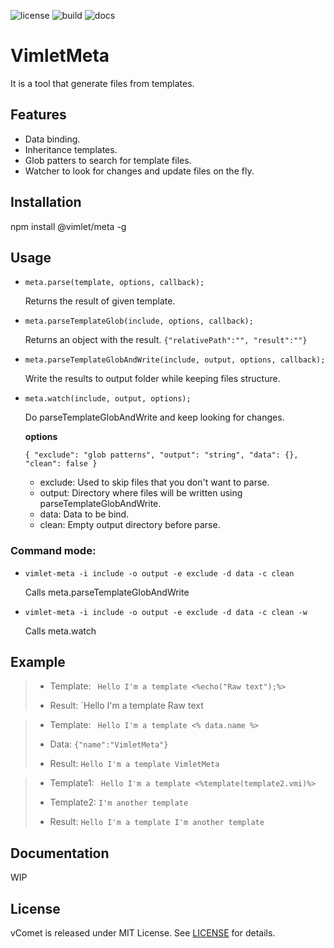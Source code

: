 [//]: # (badges)

![license](https://vimlet.com/vimlet/VimletDoc/master/docs/readme/1526497658517/license.svg?raw=true "License")
![build](https://vimlet.com/vimlet/VimletDoc/master/docs/readme/1526497658517/build.svg?raw=true "Build")
![docs](https://vimlet.com/vimlet/VimletDoc/master/docs/readme/1526497658517/docs.svg?raw=true "Docs")

[//]: # (badges)




# **VimletMeta**

It is a tool that generate files from templates.

## Features

* Data binding.
* Inheritance templates.
* Glob patters to search for template files.
* Watcher to look for changes and update files on the fly.

## Installation

npm install @vimlet/meta -g

## Usage

* `meta.parse(template, options, callback);`

    Returns the result of given template.

* `meta.parseTemplateGlob(include, options, callback);`

    Returns an object with the result. `{"relativePath":"",
    "result":""}`

* `meta.parseTemplateGlobAndWrite(include, output, options, callback);`

    Write the results to output folder while keeping files structure.

* `meta.watch(include, output, options);`

    Do parseTemplateGlobAndWrite and keep looking for changes.

    **options**

    `{
        "exclude": "glob patterns",
        "output": "string",
        "data": {},
        "clean": false
    }`

    * exclude: Used to skip files that you don't want to parse.
    * output: Directory where files will be written using parseTemplateGlobAndWrite.
    * data: Data to be bind.
    * clean: Empty output directory before parse.

### Command mode:

* `vimlet-meta -i include -o output -e exclude -d data -c clean`

    Calls meta.parseTemplateGlobAndWrite

* `vimlet-meta -i include -o output -e exclude -d data -c clean -w`

    Calls meta.watch

## Example

>* Template:
>` Hello I'm a template <%echo("Raw text");%>`
>
>* Result:
> `Hello I'm a template Raw text

>* Template:
>` Hello I'm a template <% data.name %>`
>
>* Data:
> `{"name":"VimletMeta"}`
>* Result:
> `Hello I'm a template VimletMeta`

>* Template1:
>` Hello I'm a template <%template(template2.vmi)%>`
>
>* Template2:
> `I'm another template`
>
>* Result:
> `Hello I'm a template I'm another template`






## Documentation

WIP

## License
vComet is released under MIT License. See [LICENSE](https://github.com/vimlet/VimletMeta/blob/master/LICENSE) for details.